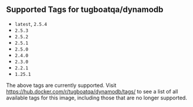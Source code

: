 ## Supported Tags for tugboatqa/dynamodb

* `latest`, `2.5.4`
* `2.5.3`
* `2.5.2`
* `2.5.1`
* `2.5.0`
* `2.4.0`
* `2.3.0`
* `2.2.1`
* `1.25.1`

The above tags are currently supported. Visit https://hub.docker.com/r/tugboatqa/dynamodb/tags/ to see a list of all available tags for this image, including those that are no longer supported.
